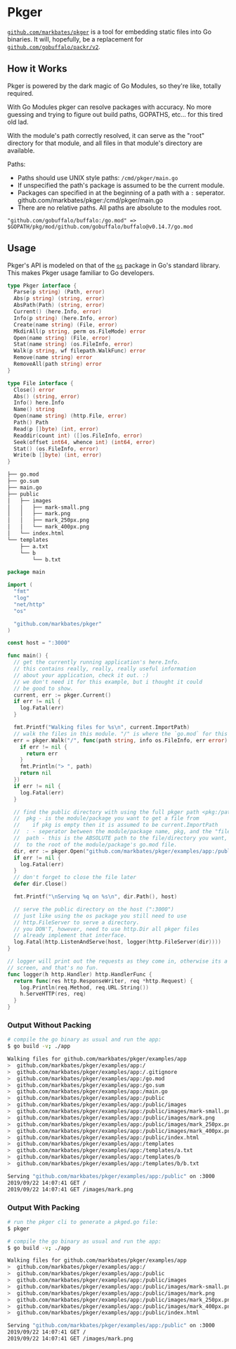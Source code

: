 # Pkger

[`github.com/markbates/pkger`](https://godoc.org/github.com/markbates/pkger) is a tool for embedding static files into Go binaries. It will, hopefully, be a replacement for [`github.com/gobuffalo/packr/v2`](https://godoc.org/github.com/gobuffalo/packr/v2).

## How it Works

Pkger is powered by the dark magic of Go Modules, so they're like, totally required.

With Go Modules pkger can resolve packages with accuracy. No more guessing and trying to
figure out build paths, GOPATHS, etc... for this tired old lad.

With the module's path correctly resolved, it can serve as the "root" directory for that
module, and all files in that module's directory are available.

Paths:
* Paths should use UNIX style paths:
  `/cmd/pkger/main.go`
* If unspecified the path's package is assumed to be the current module.
* Packages can specified in at the beginning of a path with a `:` seperator.
github.com/markbates/pkger:/cmd/pkger/main.go
* There are no relative paths. All paths are absolute to the modules root.

```
"github.com/gobuffalo/buffalo:/go.mod" => $GOPATH/pkg/mod/github.com/gobuffalo/buffalo@v0.14.7/go.mod
```

## Usage

Pkger's API is modeled on that of the [`os`](https://godoc.org/os) package in Go's standard library. This makes Pkger usage familiar to Go developers.



```go
type Pkger interface {
  Parse(p string) (Path, error)
  Abs(p string) (string, error)
  AbsPath(Path) (string, error)
  Current() (here.Info, error)
  Info(p string) (here.Info, error)
  Create(name string) (File, error)
  MkdirAll(p string, perm os.FileMode) error
  Open(name string) (File, error)
  Stat(name string) (os.FileInfo, error)
  Walk(p string, wf filepath.WalkFunc) error
  Remove(name string) error
  RemoveAll(path string) error
}

type File interface {
  Close() error
  Abs() (string, error)
  Info() here.Info
  Name() string
  Open(name string) (http.File, error)
  Path() Path
  Read(p []byte) (int, error)
  Readdir(count int) ([]os.FileInfo, error)
  Seek(offset int64, whence int) (int64, error)
  Stat() (os.FileInfo, error)
  Write(b []byte) (int, error)
}
```

```bash
├── go.mod
├── go.sum
├── main.go
├── public
│   ├── images
│   │   ├── mark-small.png
│   │   ├── mark.png
│   │   ├── mark_250px.png
│   │   └── mark_400px.png
│   └── index.html
└── templates
    ├── a.txt
    └── b
        └── b.txt
```

```go
package main

import (
  "fmt"
  "log"
  "net/http"
  "os"

  "github.com/markbates/pkger"
)

const host = ":3000"

func main() {
  // get the currently running application's here.Info.
  // this contains really, really, really useful information
  // about your application, check it out. :)
  // we don't need it for this example, but i thought it could
  // be good to show.
  current, err := pkger.Current()
  if err != nil {
    log.Fatal(err)
  }

  fmt.Printf("Walking files for %s\n", current.ImportPath)
  // walk the files in this module. "/" is where the `go.mod` for this module is
  err = pkger.Walk("/", func(path string, info os.FileInfo, err error) error {
    if err != nil {
      return err
    }
    fmt.Println("> ", path)
    return nil
  })
  if err != nil {
    log.Fatal(err)
  }

  // find the public directory with using the full pkger path <pkg:/path> to it:
  //  pkg - is the module/package you want to get a file from
  //    if pkg is empty then it is assumed to be current.ImportPath
  //  : - seperator between the module/package name, pkg, and the "file path"
  //  path - this is the ABSOLUTE path to the file/directory you want, as relative
  //  to the root of the module/package's go.mod file.
  dir, err := pkger.Open("github.com/markbates/pkger/examples/app:/public")
  if err != nil {
    log.Fatal(err)
  }
  // don't forget to close the file later
  defer dir.Close()

  fmt.Printf("\nServing %q on %s\n", dir.Path(), host)

  // serve the public directory on the host (":3000")
  // just like using the os package you still need to use
  // http.FileServer to serve a directory.
  // you DON'T, however, need to use http.Dir all pkger files
  // already implement that interface.
  log.Fatal(http.ListenAndServe(host, logger(http.FileServer(dir))))
}

// logger will print out the requests as they come in, otherwise its a blank
// screen, and that's no fun.
func logger(h http.Handler) http.HandlerFunc {
  return func(res http.ResponseWriter, req *http.Request) {
    log.Println(req.Method, req.URL.String())
    h.ServeHTTP(res, req)
  }
}
```

### Output Without Packing

```bash
# compile the go binary as usual and run the app:
$ go build -v; ./app

Walking files for github.com/markbates/pkger/examples/app
>  github.com/markbates/pkger/examples/app:/
>  github.com/markbates/pkger/examples/app:/.gitignore
>  github.com/markbates/pkger/examples/app:/go.mod
>  github.com/markbates/pkger/examples/app:/go.sum
>  github.com/markbates/pkger/examples/app:/main.go
>  github.com/markbates/pkger/examples/app:/public
>  github.com/markbates/pkger/examples/app:/public/images
>  github.com/markbates/pkger/examples/app:/public/images/mark-small.png
>  github.com/markbates/pkger/examples/app:/public/images/mark.png
>  github.com/markbates/pkger/examples/app:/public/images/mark_250px.png
>  github.com/markbates/pkger/examples/app:/public/images/mark_400px.png
>  github.com/markbates/pkger/examples/app:/public/index.html
>  github.com/markbates/pkger/examples/app:/templates
>  github.com/markbates/pkger/examples/app:/templates/a.txt
>  github.com/markbates/pkger/examples/app:/templates/b
>  github.com/markbates/pkger/examples/app:/templates/b/b.txt

Serving "github.com/markbates/pkger/examples/app:/public" on :3000
2019/09/22 14:07:41 GET /
2019/09/22 14:07:41 GET /images/mark.png
```

### Output With Packing

```bash
# run the pkger cli to generate a pkged.go file:
$ pkger

# compile the go binary as usual and run the app:
$ go build -v; ./app

Walking files for github.com/markbates/pkger/examples/app
>  github.com/markbates/pkger/examples/app:/
>  github.com/markbates/pkger/examples/app:/public
>  github.com/markbates/pkger/examples/app:/public/images
>  github.com/markbates/pkger/examples/app:/public/images/mark-small.png
>  github.com/markbates/pkger/examples/app:/public/images/mark.png
>  github.com/markbates/pkger/examples/app:/public/images/mark_250px.png
>  github.com/markbates/pkger/examples/app:/public/images/mark_400px.png
>  github.com/markbates/pkger/examples/app:/public/index.html

Serving "github.com/markbates/pkger/examples/app:/public" on :3000
2019/09/22 14:07:41 GET /
2019/09/22 14:07:41 GET /images/mark.png
```

